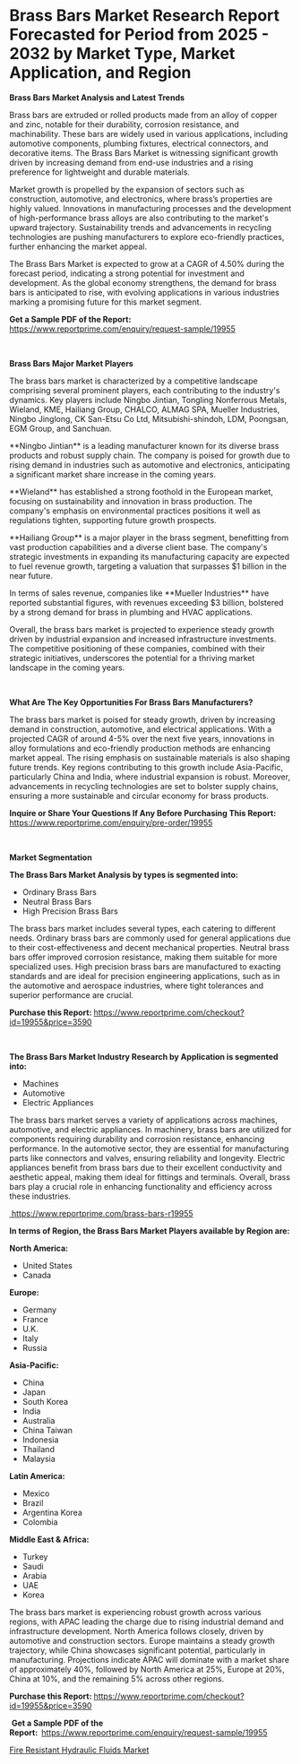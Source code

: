 <p><h1>Brass Bars Market Research Report Forecasted for Period from 2025 -  2032 by Market Type, Market Application, and Region</h1></p><p><strong>Brass Bars Market Analysis and Latest Trends</strong></p>
<p><p>Brass bars are extruded or rolled products made from an alloy of copper and zinc, notable for their durability, corrosion resistance, and machinability. These bars are widely used in various applications, including automotive components, plumbing fixtures, electrical connectors, and decorative items. The Brass Bars Market is witnessing significant growth driven by increasing demand from end-use industries and a rising preference for lightweight and durable materials.</p><p>Market growth is propelled by the expansion of sectors such as construction, automotive, and electronics, where brass’s properties are highly valued. Innovations in manufacturing processes and the development of high-performance brass alloys are also contributing to the market's upward trajectory. Sustainability trends and advancements in recycling technologies are pushing manufacturers to explore eco-friendly practices, further enhancing the market appeal.</p><p>The Brass Bars Market is expected to grow at a CAGR of 4.50% during the forecast period, indicating a strong potential for investment and development. As the global economy strengthens, the demand for brass bars is anticipated to rise, with evolving applications in various industries marking a promising future for this market segment.</p></p>
<p><strong>Get a Sample PDF of the Report:&nbsp;</strong> <a href="https://www.reportprime.com/enquiry/request-sample/19955?utm_campaign=2278&utm_medium=2&utm_source=Github&utm_content=ia&utm_term=18032025&utm_id=brass-bars">https://www.reportprime.com/enquiry/request-sample/19955</a></p>
<p>&nbsp;</p>
<p><strong>Brass Bars Major Market Players</strong></p>
<p><p>The brass bars market is characterized by a competitive landscape comprising several prominent players, each contributing to the industry's dynamics. Key players include Ningbo Jintian, Tongling Nonferrous Metals, Wieland, KME, Hailiang Group, CHALCO, ALMAG SPA, Mueller Industries, Ningbo Jinglong, CK San-Etsu Co Ltd, Mitsubishi-shindoh, LDM, Poongsan, EGM Group, and Sanchuan.</p><p>**Ningbo Jintian** is a leading manufacturer known for its diverse brass products and robust supply chain. The company is poised for growth due to rising demand in industries such as automotive and electronics, anticipating a significant market share increase in the coming years.</p><p>**Wieland** has established a strong foothold in the European market, focusing on sustainability and innovation in brass production. The company's emphasis on environmental practices positions it well as regulations tighten, supporting future growth prospects.</p><p>**Hailiang Group** is a major player in the brass segment, benefitting from vast production capabilities and a diverse client base. The company's strategic investments in expanding its manufacturing capacity are expected to fuel revenue growth, targeting a valuation that surpasses $1 billion in the near future.</p><p>In terms of sales revenue, companies like **Mueller Industries** have reported substantial figures, with revenues exceeding $3 billion, bolstered by a strong demand for brass in plumbing and HVAC applications. </p><p>Overall, the brass bars market is projected to experience steady growth driven by industrial expansion and increased infrastructure investments. The competitive positioning of these companies, combined with their strategic initiatives, underscores the potential for a thriving market landscape in the coming years.</p></p>
<p>&nbsp;</p>
<p><strong>What Are The Key Opportunities For Brass Bars Manufacturers?</strong></p>
<p><p>The brass bars market is poised for steady growth, driven by increasing demand in construction, automotive, and electrical applications. With a projected CAGR of around 4-5% over the next five years, innovations in alloy formulations and eco-friendly production methods are enhancing market appeal. The rising emphasis on sustainable materials is also shaping future trends. Key regions contributing to this growth include Asia-Pacific, particularly China and India, where industrial expansion is robust. Moreover, advancements in recycling technologies are set to bolster supply chains, ensuring a more sustainable and circular economy for brass products.</p></p>
<p><strong>Inquire or Share Your Questions If Any Before Purchasing This Report:</strong> <a href="https://www.reportprime.com/enquiry/pre-order/19955?utm_campaign=2278&utm_medium=2&utm_source=Github&utm_content=ia&utm_term=18032025&utm_id=brass-bars">https://www.reportprime.com/enquiry/pre-order/19955</a></p>
<p>&nbsp;</p>
<p><strong>Market Segmentation</strong></p>
<p><strong>The Brass Bars Market Analysis by types is segmented into:</strong></p>
<p><ul><li>Ordinary Brass Bars</li><li>Neutral Brass Bars</li><li>High Precision Brass Bars</li></ul></p>
<p><p>The brass bars market includes several types, each catering to different needs. Ordinary brass bars are commonly used for general applications due to their cost-effectiveness and decent mechanical properties. Neutral brass bars offer improved corrosion resistance, making them suitable for more specialized uses. High precision brass bars are manufactured to exacting standards and are ideal for precision engineering applications, such as in the automotive and aerospace industries, where tight tolerances and superior performance are crucial.</p></p>
<p><strong>Purchase this Report:&nbsp;</strong><a href="https://www.reportprime.com/checkout?id=19955&price=3590&utm_campaign=2278&utm_medium=2&utm_source=Github&utm_content=ia&utm_term=18032025&utm_id=brass-bars">https://www.reportprime.com/checkout?id=19955&price=3590</a></p>
<p>&nbsp;</p>
<p><strong>The Brass Bars Market Industry Research by Application is segmented into:</strong></p>
<p><ul><li>Machines</li><li>Automotive</li><li>Electric Appliances</li></ul></p>
<p><p>The brass bars market serves a variety of applications across machines, automotive, and electric appliances. In machinery, brass bars are utilized for components requiring durability and corrosion resistance, enhancing performance. In the automotive sector, they are essential for manufacturing parts like connectors and valves, ensuring reliability and longevity. Electric appliances benefit from brass bars due to their excellent conductivity and aesthetic appeal, making them ideal for fittings and terminals. Overall, brass bars play a crucial role in enhancing functionality and efficiency across these industries.</p></p>
<p><a href="https://www.reportprime.com/brass-bars-r19955?utm_campaign=2278&utm_medium=2&utm_source=Github&utm_content=ia&utm_term=18032025&utm_id=brass-bars">&nbsp;https://www.reportprime.com/brass-bars-r19955</a></p>
<p><strong>In terms of Region, the Brass Bars Market Players available by Region are:</strong></p>
<p>
    <p> <strong> North America: </strong>
        <ul>
            <li>United States</li>
            <li>Canada</li>
        </ul>
        </p> 
    <p> <strong> Europe: </strong>
        <ul>
            <li>Germany</li>
            <li>France</li>
            <li>U.K.</li>
            <li>Italy</li>
            <li>Russia</li>
        </ul>
        </p> 
    <p> <strong> Asia-Pacific: </strong>
        <ul>
            <li>China</li>
            <li>Japan</li>
            <li>South Korea</li>
            <li>India</li>
            <li>Australia</li>
            <li>China Taiwan</li>
            <li>Indonesia</li>
            <li>Thailand</li>
            <li>Malaysia</li>
        </ul>
        </p> 
    <p> <strong> Latin America: </strong>
        <ul>
            <li>Mexico</li>
            <li>Brazil</li>
            <li>Argentina Korea</li>
            <li>Colombia</li>
        </ul>
        </p> 
    <p> <strong> Middle East & Africa: </strong>
        <ul>
            <li>Turkey</li>
            <li>Saudi</li>
            <li>Arabia</li>
            <li>UAE</li>
            <li>Korea</li>
        </ul>
    </p>
    </p>
<p><p>The brass bars market is experiencing robust growth across various regions, with APAC leading the charge due to rising industrial demand and infrastructure development. North America follows closely, driven by automotive and construction sectors. Europe maintains a steady growth trajectory, while China showcases significant potential, particularly in manufacturing. Projections indicate APAC will dominate with a market share of approximately 40%, followed by North America at 25%, Europe at 20%, China at 10%, and the remaining 5% across other regions.</p></p>
<p><strong>Purchase this Report: </strong><a href="https://www.reportprime.com/checkout?id=19955&price=3590&utm_campaign=2278&utm_medium=2&utm_source=Github&utm_content=ia&utm_term=18032025&utm_id=brass-bars">https://www.reportprime.com/checkout?id=19955&price=3590</a></p>
<p>&nbsp;<strong>Get a Sample PDF of the Report:&nbsp;&nbsp;</strong><a href="https://www.reportprime.com/enquiry/request-sample/19955?utm_campaign=2278&utm_medium=2&utm_source=Github&utm_content=ia&utm_term=18032025&utm_id=brass-bars">https://www.reportprime.com/enquiry/request-sample/19955</a></p>
<p><strong></strong></p>
<p><p><a href="https://github.com/sca704osol/Market-Research-Report-List-1/blob/main/fire-resistant-hydraulic-fluids-market.md?utm_campaign=2278&utm_medium=2&utm_source=Github&utm_content=ia&utm_term=18032025&utm_id=brass-bars">Fire Resistant Hydraulic Fluids Market</a></p></p>